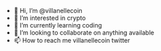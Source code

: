 - 👋 Hi, I’m @villanellecoin
- 👀 I’m interested in crypto
- 🌱 I’m currently learning coding
- 💞️ I’m looking to collaborate on anything available
- 📫 How to reach me villanellecoin twitter

<!---
villanellecoin/villanellecoin is a ✨ special ✨ repository because its `README.md` (this file) appears on your GitHub profile.
You can click the Preview link to take a look at your changes.
--->
